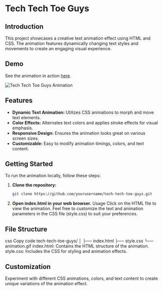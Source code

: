 # Tech Tech Toe Guys

## Introduction
This project showcases a creative text animation effect using HTML and CSS. The animation features dynamically changing text styles and movements to create an engaging visual experience.

## Demo
See the animation in action [here](https://youtube.com/shorts/xLdMLScc4UY).

![Tech Tech Toe Guys Animation](animation.gif)

## Features
- **Dynamic Text Animation:** Utilizes CSS animations to morph and move text elements.
- **Color Effects:** Alternates text colors and applies stroke effects for visual emphasis.
- **Responsive Design:** Ensures the animation looks great on various screen sizes.
- **Customizable:** Easy to modify animation timings, colors, and text content.

## Getting Started
To run the animation locally, follow these steps:

1. **Clone the repository:**
   ```sh
   git clone https://github.com/yourusername/tech-tech-toe-guys.git
2. **Open index.html in your web browser.**
Usage
Click on the HTML file to view the animation. Feel free to customize the text and animation parameters in the CSS file (style.css) to suit your preferences.

## File Structure
css
Copy code
tech-tech-toe-guys/
│
├── index.html
├── style.css
└── animation.gif
index.html: Contains the HTML structure of the animation.
style.css: Includes the CSS for styling and animation effects.

## Customization
Experiment with different CSS animations, colors, and text content to create unique variations of the animation effect.
